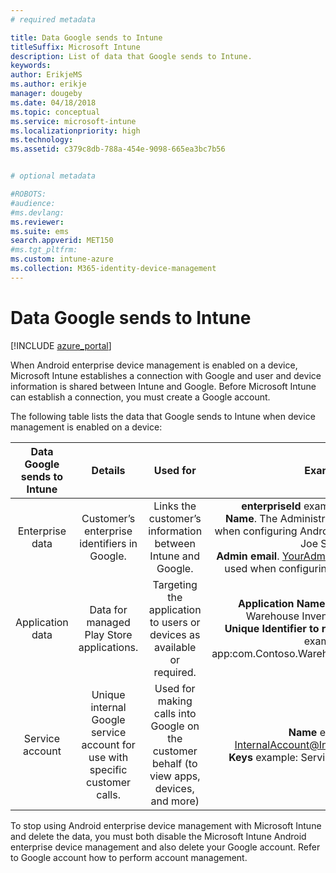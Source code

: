 ```yaml
---
# required metadata

title: Data Google sends to Intune
titleSuffix: Microsoft Intune
description: List of data that Google sends to Intune.
keywords:
author: ErikjeMS
ms.author: erikje
manager: dougeby
ms.date: 04/18/2018
ms.topic: conceptual
ms.service: microsoft-intune
ms.localizationpriority: high
ms.technology:
ms.assetid: c379c8db-788a-454e-9098-665ea3bc7b56


# optional metadata

#ROBOTS:
#audience:
#ms.devlang:
ms.reviewer: 
ms.suite: ems
search.appverid: MET150
#ms.tgt_pltfrm:
ms.custom: intune-azure
ms.collection: M365-identity-device-management
---
```


# Data Google sends to Intune

[!INCLUDE [azure_portal](./includes/azure_portal.md)]

When Android enterprise device management is enabled on a device, Microsoft Intune establishes a connection with Google and user and device information is shared between Intune and Google. Before Microsoft Intune can establish a connection, you must create a Google account.

The following table lists the data that Google sends to Intune when device management is enabled on a device:


| Data Google sends to Intune | Details | Used for | Example |
|:---:|:---:|:---:|:---:|
| Enterprise data | Customer’s enterprise identifiers in Google. | Links the customer’s information between Intune and Google. | **enterpriseId** example: LC04eik8a6.<br>**Name**. The Administrator name as entered when configuring Android enterprise. Example: Joe Smith.<br>**Admin email**. YourAdmin@gmail.com that was used when configuring Android enterprise. |
| Application data | Data for managed Play Store applications. | Targeting the application to users or devices as available or required. | **Application Name** example: Contoso Warehouse Inventory Application.<br>**Unique Identifier to represent application** example: app:com.Contoso.Warehouse.InventoryTracking |
| Service account | Unique internal Google service account for use with specific customer calls. | Used for making calls into Google on the customer behalf (to view apps, devices, and more) | **Name** example: InternalAccount@InternalService.com.<br>**Keys** example: ServiceAccountPassword |


To stop using Android enterprise device management with Microsoft Intune and delete the data, you must both disable the Microsoft Intune Android enterprise device management and also delete your Google account. Refer to Google account how to perform account management.
